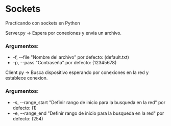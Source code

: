 # Sockets

Practicando con sockets en Python

Server.py -> Espera por conexiones y envia un archivo.

### Argumentos: 
* -f, --file "Nombre del archivo" por defecto: (default.txt)
* -p, --pass "Contraseña" por defecto: (12345678)

Client.py -> Busca dispositivo esperando por conexiones en la red y establece conexion.

### Argumentos:
* -s, --range_start "Definir rango de inicio para la busqueda en la red" por defecto: (1)
* -e, --range_end "Definir rango de inicio para la busqueda en la red" por defecto: (254)



